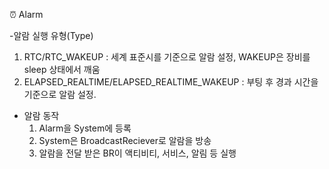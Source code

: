 ⏰ Alarm

-알람 실행 유형(Type)
 1. RTC/RTC_WAKEUP
    : 세계 표준시를 기준으로 알람 설정, WAKEUP은 장비를 sleep 상태에서 깨움
 2. ELAPSED_REALTIME/ELAPSED_REALTIME_WAKEUP
    : 부팅 후 경과 시간을 기준으로 알람 설정.
    
- 알람 동작
  1. Alarm을 System에 등록
  2. System은 BroadcastReciever로 알람을 방송
  3. 알람을 전달 받은 BR이 액티비티, 서비스, 알림 등 실행
